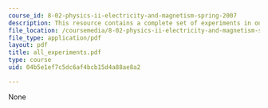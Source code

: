 ```yaml
---
course_id: 8-02-physics-ii-electricity-and-magnetism-spring-2007
description: This resource contains a complete set of experiments in one file.
file_location: /coursemedia/8-02-physics-ii-electricity-and-magnetism-spring-2007/04b5e1ef7c5dc6af4bcb15d4a88ae8a2_all_experiments.pdf
file_type: application/pdf
layout: pdf
title: all_experiments.pdf
type: course
uid: 04b5e1ef7c5dc6af4bcb15d4a88ae8a2

---
```

None